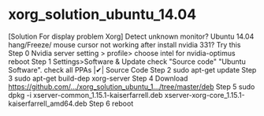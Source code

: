 xorg_solution_ubuntu_14.04
==========================

[Solution For display problem Xorg]
Detect unknown monitor?
Ubuntu 14.04 hang/Freeze/ mouse cursor not working after install nvidia 331?
Try this
Step 0
Nvidia server setting > profile> choose intel for nvidia-optimus
reboot
Step 1
Settings>Software & Update check "Source code" "Ubuntu Software".
check all PPAs |✔| Source Code
Step 2
sudo apt-get update
Step 3
sudo apt-get build-dep xorg-server
Step 4
Download
https://github.com/…/xorg_solution_ubuntu_1…/tree/master/deb
Step 5
sudo dpkg -i xserver-common_1.15.1-kaiserfarrell.deb 
xserver-xorg-core_1.15.1-kaiserfarrell_amd64.deb
Step 6
reboot
